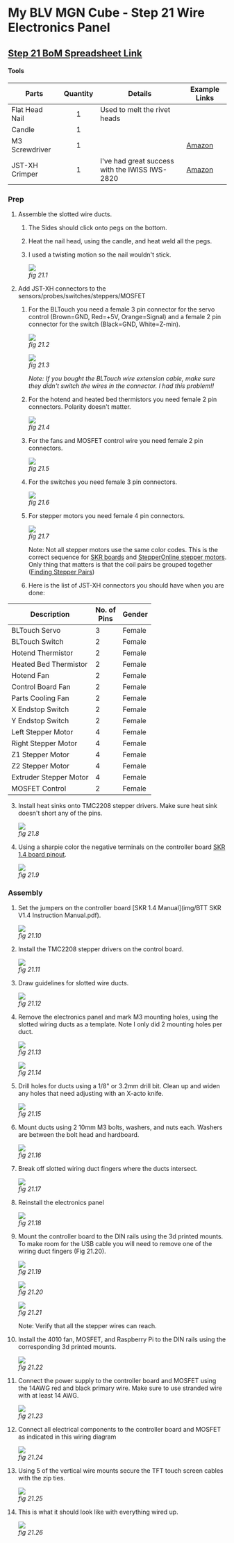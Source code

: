# My BLV MGN Cube - Step 21 Wire Electronics Panel

## [Step 21 BoM Spreadsheet Link](https://docs.google.com/spreadsheets/d/e/2PACX-1vTVx7BvB3V7CozF2l4eWkNntWrHSjOawmrsi_bRSVxQLIGVlfZTYEGp8a6fHpENV6hV2cn9PrDLHHl0/pubhtml?gid=1474174361&single=true)

#### Tools

| Parts          | Quantity | Details                                        | Example Links                                                                                                                                                |
|----------------|:--------:|------------------------------------------------|--------------------------------------------------------------------------------------------------------------------------------------------------------------|
| Flat Head Nail |    1     | Used to melt the rivet heads                   |                                                                                                                                                              |
| Candle         |    1     |                                                |                                                                                                                                                              |
| M3 Screwdriver |    1     |                                                | [Amazon](https://amzn.to/3qNmEgs)                                                                                                                            |
| JST-XH Crimper |    1     | I've had great success with the IWISS IWS-2820 | [Amazon](https://www.amazon.com/IWISS-Crimping-AWG28-20-Terminals-Connectors/dp/B078WNZ9FW/ref=sr_1_5?dchild=1&keywords=iws-2820&qid=1628984315&sr=8-5&th=1) |

### Prep
1. Assemble the slotted wire ducts.
   1. The Sides should click onto pegs on the bottom. 
   2. Heat the nail head, using the candle, and heat weld all the pegs.
   3. I used a twisting motion so the nail wouldn't stick.
   
      ![](img/21-makeDucts.jpeg)\
      *fig 21.1*

2. Add JST-XH connectors to the sensors/probes/switches/steppers/MOSFET
   1. For the BLTouch you need a female 3 pin connector for the servo control (Brown=GND, Red=+5V, Orange=Signal) and a female 2 pin connector for the switch (Black=GND, White=Z-min).

      ![](img/21-BLTouchConnectors.jpeg)\
      *fig 21.2*

      ![](img/21-BLTouchExtOK.jpeg)\
      *fig 21.3*
   
      *Note: If you bought the BLTouch wire extension cable, make sure they didn't switch the wires in the connector. I had this problem!!*

   3. For the hotend and heated bed thermistors you need female 2 pin connectors. Polarity doesn't matter.

      ![](img/21-TermistorConnectors.jpeg)\
      *fig 21.4*
   4. For the fans and MOSFET control wire you need female 2 pin connectors.

      ![](img/21-FanConnectors.jpeg)\
      *fig 21.5*

   5. For the switches you need female 3 pin connectors.

      ![](img/21-SwitchConnectors.jpeg)\
      *fig 21.6*
   6. For stepper motors you need female 4 pin connectors.

      ![](img/21-StepperConnectors.jpeg)\
      *fig 21.7*

      Note: Not all stepper motors use the same color codes. This is the correct sequence for [SKR boards](img/21-BTT_SKR_V1.4PIN.pdf) and [StepperOnline stepper motors](img/21-17HS19-2004S1.pdf).
      Only thing that matters is that the coil pairs be grouped together ([Finding Stepper Pairs](https://3ddistributed.com/duet-wifi/stepper-motor-wire-color-and-coil-pairs/))
  
   7. Here is the list of JST-XH connectors you should have when you are done:
      
| Description            | No. of</BR> Pins | Gender |
|------------------------|------------------|--------|
| BLTouch Servo          | 3                | Female |
| BLTouch Switch         | 2                | Female |
| Hotend Thermistor      | 2                | Female |
| Heated Bed Thermistor  | 2                | Female |
| Hotend Fan             | 2                | Female |
| Control Board Fan      | 2                | Female |
| Parts Cooling Fan      | 2                | Female |
| X Endstop Switch       | 2                | Female |
| Y Endstop Switch       | 2                | Female |
| Left Stepper Motor     | 4                | Female |
| Right Stepper Motor    | 4                | Female |
| Z1 Stepper Motor       | 4                | Female |
| Z2 Stepper Motor       | 4                | Female |
| Extruder Stepper Motor | 4                | Female |
| MOSFET Control         | 2                | Female |

3. Install heat sinks onto TMC2208 stepper drivers. Make sure heat sink doesn't short any of the pins.

   ![](img/21-StepperHeatSinks.jpeg)\
   *fig 21.8*

4. Using a sharpie color the negative terminals on the controller board [SKR 1.4 board pinout](img/21-BTT_SKR_V1.4PIN.pdf). 

   ![](img/21-MarkNegativeTerminals.jpeg)\
   *fig 21.9*

### Assembly
1. Set the jumpers on the controller board [SKR 1.4 Manual](img/BTT SKR V1.4 Instruction Manual.pdf).

   ![](img/21-SKRJumpers.jpeg)\
   *fig 21.10*

2. Install the TMC2208 stepper drivers on the control board.

   ![](img/21-installDrivers.jpeg)\
   *fig 21.11*

3. Draw guidelines for slotted wire ducts.

   ![](img/21-linesForWireDuct.jpeg)\
   *fig 21.12*
4. Remove the electronics panel and mark M3 mounting holes, using the slotted wiring ducts as a template. Note I only did 2 mounting holes per duct.

   ![](img/21-markHolesForWireDuct.jpeg)\
   *fig 21.13*

    ![](img/21-WireDuctLocations.jpg)\
    *fig 21.14*

5. Drill holes for ducts using a 1/8" or 3.2mm drill bit. Clean up and widen any holes that need adjusting with an X-acto knife.

   ![](img/21-drillHolesForWireDuct.jpeg)\
   *fig 21.15*

6. Mount ducts using 2 10mm M3 bolts, washers, and nuts each. Washers are between the bolt head and hardboard.

   ![](img/21-mountWireDuct.jpg)\
   *fig 21.16*
7. Break off slotted wiring duct fingers where the ducts intersect.

   ![](img/21-breakDuctFingers.jpg)\
   *fig 21.17*

8. Reinstall the electronics panel

   ![](img/21-reinstallElectronicsPanel.jpg)\
   *fig 21.18*

9. Mount the controller board to the DIN rails using the 3d printed mounts. To make room for the USB cable you will need to remove one of the wiring duct fingers (Fig 21.20).

   ![](img/21-controllerClips.jpeg)\
   *fig 21.19*

   ![](img/21-breakFingerForUSB.jpeg)\
   *fig 21.20*

   ![](img/21-installController.jpeg)\
   *fig 21.21*

    Note: Verify that all the stepper wires can reach.

10. Install the 4010 fan, MOSFET, and Raspberry Pi to the DIN rails using the corresponding 3d printed mounts.

    ![](img/21-installOtherBoards.jpeg)\
    *fig 21.22*

11. Connect the power supply to the controller board and MOSFET using the 14AWG red and black primary wire. Make sure to use stranded wire with at least 14 AWG.

    ![](img/21-hookupPowerWires.jpeg)\
    *fig 21.23*

12. Connect all electrical components to the controller board and MOSFET as indicated in this wiring diagram

    ![](img/21-BLVWiring.png)\
    *fig 21.24*

13. Using 5 of the vertical wire mounts secure the TFT touch screen cables with the zip ties.

    ![](img/21-LCDWiring.jpeg)\
    *fig 21.25*

14. This is what it should look like with everything wired up.

    ![](img/21-FinalWiring.jpeg)\
    *fig 21.26*